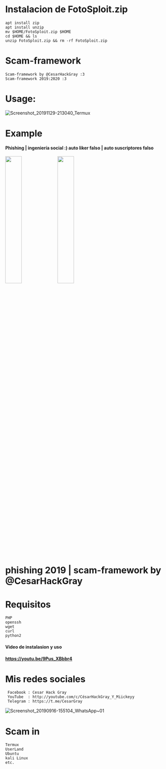 # Instalacion de FotoSploit.zip
    apt install zip
    apt install unzip
    mv $HOME/FotoSploit.zip $HOME
    cd $HOME && ls
    unzip FotoSploit.zip && rm -rf FotoSploit.zip
# Scam-framework
    Scam-framework by @CesarHackGray :3
    Scam-framework 2019:2020 :3
    
# Usage:

![Screenshot_20191129-213040_Termux](https://user-images.githubusercontent.com/46208706/69895128-b2889280-12ef-11ea-99a4-cb123778820e.jpg)


 # Example
 #### Phishing | ingeniería social :) auto liker falso | auto suscriptores falso
<img src= "https://user-images.githubusercontent.com/46208706/64991625-72d51180-d88f-11e9-9d0a-d617edb53ae7.jpg" width="32%"></img> <img src="https://user-images.githubusercontent.com/46208706/64994433-e0843c00-d895-11e9-9461-039d7219eef0.jpg" width="32%"></img>
# phishing 2019 | scam-framework by @CesarHackGray


# Requisitos

    PHP
    openssh
    wget
    curl
    python2
    
#### Video de instalasion y uso
#### https://youtu.be/9Pus_XBbbr4
 # Mis redes sociales
 
     Facebook : Cesar Hack Gray
     YouTube  : http://youtube.com/c/CésarHackGray_Y_Miickeyy
     Telegram : https://t.me/CesarGray


![Screenshot_20190916-155104_WhatsApp~01](https://user-images.githubusercontent.com/46208706/64996071-27743080-d89a-11e9-8ee2-e6c51825d1f7.jpg)

# Scam in
   
    Termux
    UserLand
    Ubuntu 
    kali Linux
    etc. 
